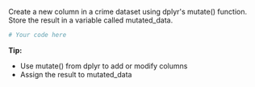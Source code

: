 Create a new column in a crime dataset using dplyr's mutate() function. Store the result in a variable called mutated_data.

```R
# Your code here
```

**Tip:**
- Use mutate() from dplyr to add or modify columns
- Assign the result to mutated_data
